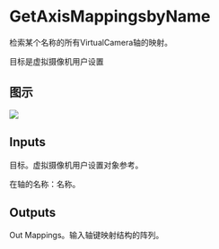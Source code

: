 # GetAxisMappingsbyName

检索某个名称的所有VirtualCamera轴的映射。

目标是虚拟摄像机用户设置

## 图示

![]($-20221218-20565414.png)

## Inputs

目标。虚拟摄像机用户设置对象参考。

在轴的名称：名称。  

## Outputs

Out Mappings。输入轴键映射结构的阵列。
